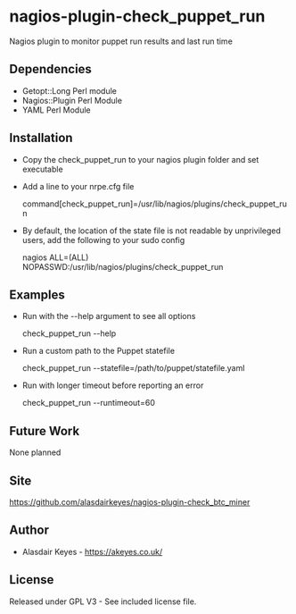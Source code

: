 # nagios-plugin-check_puppet_run
Nagios plugin to monitor puppet run results and last run time

## Dependencies

* Getopt::Long Perl module
* Nagios::Plugin Perl Module
* YAML Perl Module

## Installation

* Copy the check_puppet_run to your nagios plugin folder and set executable
* Add a line to your nrpe.cfg file

    command[check_puppet_run]=/usr/lib/nagios/plugins/check_puppet_run

* By default, the location of the state file is not readable by unprivileged users, add the following to your sudo config

    nagios    ALL=(ALL) NOPASSWD:/usr/lib/nagios/plugins/check_puppet_run


## Examples

* Run with the --help argument to see all options

    check_puppet_run --help

* Run a custom path to the Puppet statefile

    check_puppet_run --statefile=/path/to/puppet/statefile.yaml

* Run with longer timeout before reporting an error

    check_puppet_run --runtimeout=60

## Future Work

None planned

## Site 

https://github.com/alasdairkeyes/nagios-plugin-check_btc_miner

## Author

* Alasdair Keyes - https://akeyes.co.uk/

## License

Released under GPL V3 - See included license file.
